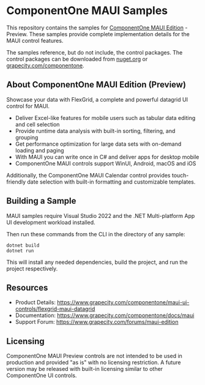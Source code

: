 # ComponentOne MAUI Samples

This repository contains the samples for [ComponentOne MAUI Edition](https://www.grapecity.com/componentone/maui-ui-controls) - Preview. These samples provide complete implementation details for the MAUI control features. 

The samples reference, but do not include, the control packages. The control packages can be downloaded from [nuget.org](https://www.nuget.org/packages?q=C1.Maui) or [grapecity.com/componentone](https://www.grapecity.com/componentone/download).

## About ComponentOne MAUI Edition (Preview)

Showcase your data with FlexGrid, a complete and powerful datagrid UI control for MAUI.

- Deliver Excel-like features for mobile users such as tabular data editing and cell selection
- Provide runtime data analysis with built-in sorting, filtering, and grouping
- Get performance optimization for large data sets with on-demand loading and paging
- With MAUI you can write once in C# and deliver apps for desktop mobile
- ComponentOne MAUI controls support WinUI, Android, macOS and iOS

Additionally, the ComponentOne MAUI Calendar control provides touch-friendly date selection with built-in formatting and customizable templates.

## Building a Sample 

MAUI samples require Visual Studio 2022 and the .NET Multi-platform App UI development workload installed. 

Then run these commands from the CLI in the directory of any sample: 

```
dotnet build 
dotnet run 
```

This will install any needed dependencies, build the project, and run the project respectively. 

## Resources

* Product Details: https://www.grapecity.com/componentone/maui-ui-controls/flexgrid-maui-datagrid
* Documentation: https://www.grapecity.com/componentone/docs/maui
* Support Forum: https://www.grapecity.com/forums/maui-edition

## Licensing

ComponentOne MAUI Preview controls are not intended to be used in production and provided "as is" with no licensing restriction. A future version may be released with built-in licensing similar to other ComponentOne UI controls.
